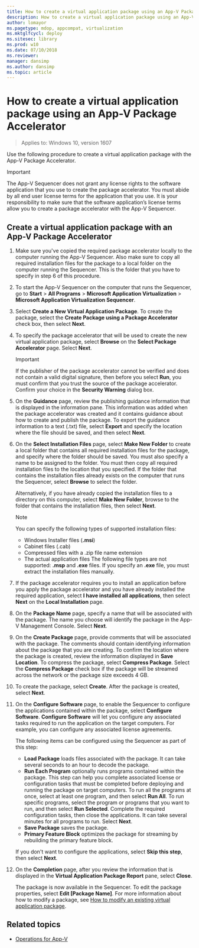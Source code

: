 ```yaml
---
title: How to create a virtual application package using an App-V Package Accelerator (Windows 10)
description: How to create a virtual application package using an App-V Package Accelerator.
author: lomayor
ms.pagetype: mdop, appcompat, virtualization
ms.mktglfcycl: deploy
ms.sitesec: library
ms.prod: w10
ms.date: 07/10/2018
ms.reviewer:
manager: dansimp
ms.author: dansimp
ms.topic: article
---
```

# How to create a virtual application package using an App-V Package Accelerator

>Applies to: Windows 10, version 1607

Use the following procedure to create a virtual application package with the App-V Package Accelerator.

>[!IMPORTANT]
>The App-V Sequencer does not grant any license rights to the software application that you use to create the package accelerator. You must abide by all end user license terms for the application that you use. It is your responsibility to make sure that the software application’s license terms allow you to create a package accelerator with the App-V Sequencer.

## Create a virtual application package with an App-V Package Accelerator

1. Make sure you've copied the required package accelerator locally to the computer running the App-V Sequencer. Also make sure to copy all required installation files for the package to a local folder on the computer running the Sequencer. This is the folder that you have to specify in step 6 of this procedure.

2. To start the App-V Sequencer on the computer that runs the Sequencer, go to **Start** > **All Programs** > **Microsoft Application Virtualization** > **Microsoft Application Virtualization Sequencer**.

3. Select **Create a New Virtual Application Package**. To create the package, select the **Create Package using a Package Accelerator** check box, then select **Next**.

4. To specify the package accelerator that will be used to create the new virtual application package, select **Browse** on the **Select Package Accelerator** page. Select **Next**.

    >[!IMPORTANT]
    >If the publisher of the package accelerator cannot be verified and does not contain a valid digital signature, then before you select **Run**, you must confirm that you trust the source of the package accelerator. Confirm your choice in the **Security Warning** dialog box.

5. On the **Guidance** page, review the publishing guidance information that is displayed in the information pane. This information was added when the package accelerator was created and it contains guidance about how to create and publish the package. To export the guidance information to a text (.txt) file, select **Export** and specify the location where the file should be saved, and then select **Next**.

6. On the **Select Installation Files** page, select **Make New Folder** to create a local folder that contains all required installation files for the package, and specify where the folder should be saved. You must also specify a name to be assigned to the folder. You must then copy all required installation files to the location that you specified. If the folder that contains the installation files already exists on the computer that runs the Sequencer, select **Browse** to select the folder.

    Alternatively, if you have already copied the installation files to a directory on this computer, select **Make New Folder**, browse to the folder that contains the installation files, then select **Next**.

   > [!NOTE]
    >You can specify the following types of supported installation files:
    > - Windows Installer files (**.msi**)
    > - Cabinet files (.cab)
    > - Compressed files with a .zip file name extension
    > - The actual application files
    > The following file types are not supported: **.msp** and **.exe** files. If you specify an **.exe** file, you must extract the installation files manually.

7. If the package accelerator requires you to install an application before you apply the package accelerator and you have already installed the required application, select **I have installed all applications**, then select **Next** on the **Local Installation** page.

8. On the **Package Name** page, specify a name that will be associated with the package. The name you choose will identify the package in the App-V Management Console. Select **Next**.

9. On the **Create Package** page, provide comments that will be associated with the package. The comments should contain identifying information about the package that you are creating. To confirm the location where the package is created, review the information displayed in **Save Location**. To compress the package, select **Compress Package**. Select the **Compress Package** check box if the package will be streamed across the network or the package size exceeds 4 GB.

10. To create the package, select **Create**. After the package is created, select **Next**.

11. On the **Configure Software** page, to enable the Sequencer to configure the applications contained within the package, select **Configure Software**. **Configure Software** will let you configure any associated tasks required to run the application on the target computers. For example, you can configure any associated license agreements.

    The following items can be configured using the Sequencer as part of this step:

    - **Load Package** loads files associated with the package. It can take several seconds to an hour to decode the package.
    - **Run Each Program** optionally runs programs contained within the package. This step can help you complete associated license or configuration tasks that must be completed before deploying and running the package on target computers. To run all the programs at once, select at least one program, and then select **Run All**. To run specific programs, select the program or programs that you want to run, and then select **Run Selected**. Complete the required configuration tasks, then close the applications. It can take several minutes for all programs to run. Select **Next**.
    - **Save Package** saves the package.
    - **Primary Feature Block** optimizes the package for streaming by rebuilding the primary feature block.

    If you don't want to configure the applications, select **Skip this step**, then select **Next**.

12. On the **Completion** page, after you review the information that is displayed in the **Virtual Application Package Report** pane, select **Close**.

    The package is now available in the Sequencer. To edit the package properties, select **Edit \[Package Name\]**. For more information about how to modify a package, see [How to modify an existing virtual application package](appv-modify-an-existing-virtual-application-package.md).





## Related topics

- [Operations for App-V](appv-operations.md)
